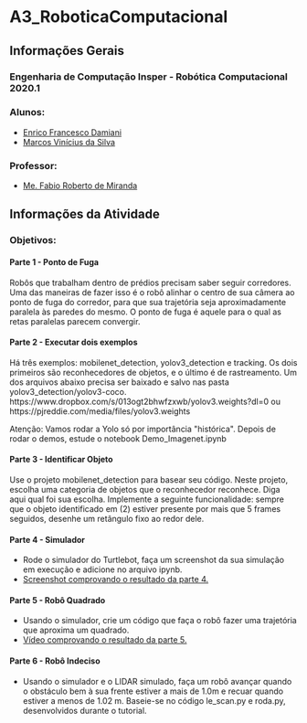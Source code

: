# A3_RoboticaComputacional

<h2>Informações Gerais</h2>

<h3>Engenharia de Computação Insper - Robótica Computacional 2020.1</h3>

<h3>Alunos:</h3>
<ul>
  <li><a href=https://www.linkedin.com/in/enrico-damiani-125527196/>Enrico Francesco Damiani</a></li>
  <li><a href=https://www.linkedin.com/in/marcosvinis28/>Marcos Vinícius da Silva</a></li>
</ul>

<h3>Professor:</h3> 
<ul>
  <li><a href=https://www.linkedin.com/in/fabiodemiranda/>Me. Fabio Roberto de Miranda</a></li>
</ul>

<h2>Informações da Atividade</h2>

<h3>Objetivos:</h3>

<h4>Parte 1 - Ponto de Fuga</h4>
<p>
Robôs que trabalham dentro de prédios precisam saber seguir corredores. Uma das maneiras de fazer isso é o robô alinhar o centro de sua câmera ao ponto de fuga do corredor, para que sua trajetória seja aproximadamente paralela às paredes do mesmo. O ponto de fuga é aquele para o qual as retas paralelas parecem convergir.
</p>

<h4>Parte 2 - Executar dois exemplos</h4>
<p>
Há três exemplos: mobilenet_detection, yolov3_detection e tracking. Os dois primeiros são reconhecedores de objetos, e o último é de rastreamento. Um dos arquivos abaixo precisa ser baixado e salvo nas pasta yolov3_detection/yolov3-coco.
https://www.dropbox.com/s/013ogt2bhwfzxwb/yolov3.weights?dl=0 ou https://pjreddie.com/media/files/yolov3.weights

Atenção: Vamos rodar a Yolo só por importância "histórica". Depois de rodar o demos, estude o notebook Demo_Imagenet.ipynb
</p>

<h4>Parte 3 - Identificar Objeto</h4>
<p>
Use o projeto mobilenet_detection para basear seu código. Neste projeto, escolha uma categoria de objetos que o reconhecedor reconhece. Diga aqui qual foi sua escolha. Implemente a seguinte funcionalidade: sempre que o objeto identificado em (2) estiver presente por mais que 5 frames seguidos, desenhe um retângulo fixo ao redor dele.
</p>

<h4>Parte 4 - Simulador</h4>
<ul>
  <li>Rode o simulador do Turtlebot, faça um screenshot da sua simulação em execução e adicione no arquivo ipynb.</li>
  <li><a href=https://github.com/marcosvds/A3_RoboticaComputacional_2020.1/blob/master/atividade_Semana03.ipynb>Screenshot comprovando o resultado da parte 4.</a></li>
</ul>

<h4>Parte 5 - Robô Quadrado</h4>
<ul>
  <li>Usando o simulador, crie um código que faça o robô fazer uma trajetória que aproxima um quadrado.</li>
  <li><a href=https://youtu.be/x2kTETlEfHU>Vídeo comprovando o resultado da parte 5.</a></li>
</ul>

<h4>Parte 6 - Robô Indeciso</h4>
<ul>
  <li>Usando o simulador e o LIDAR simulado, faça um robô avançar quando o obstáculo bem à sua frente estiver a mais de 1.0m e recuar quando estiver a menos de 1.02 m. Baseie-se no código le_scan.py e roda.py, desenvolvidos durante o tutorial.</li>
</ul>
